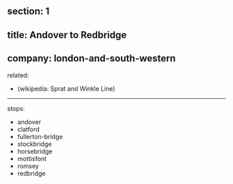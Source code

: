 ﻿section: 1
----
title: Andover to Redbridge
----
company: london-and-south-western
----
related:
- (wikipedia: Sprat and Winkle Line)
----
stops:
- andover
- clatford
- fullerton-bridge
- stockbridge
- horsebridge
- mottisfont
- romsey
- redbridge

